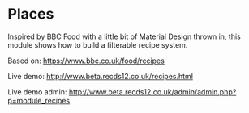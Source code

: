 
# Places

Inspired by BBC Food with a little bit of Material Design thrown in, this module shows how to build a filterable recipe system.

Based on: https://www.bbc.co.uk/food/recipes

Live demo: http://www.beta.recds12.co.uk/recipes.html

Live demo admin: http://www.beta.recds12.co.uk/admin/admin.php?p=module_recipes
